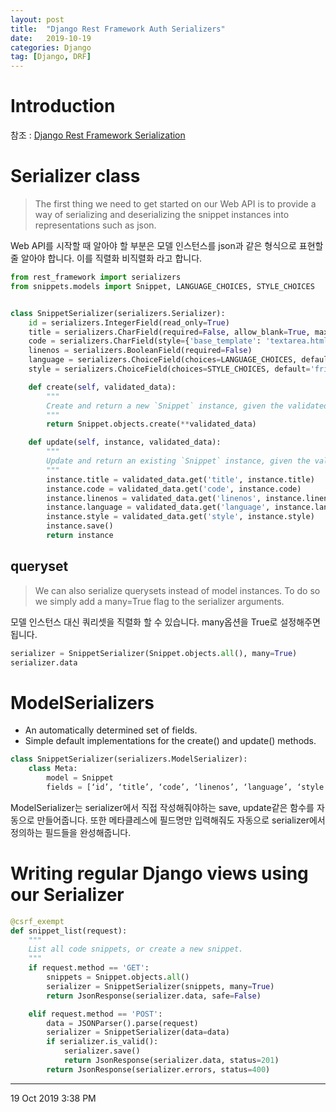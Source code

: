 ```yaml
---
layout: post
title:  "Django Rest Framework Auth Serializers"
date:   2019-10-19
categories: Django
tag: [Django, DRF]
---
```

# Introduction
참조 : [Django Rest Framework Serialization](https://www.django-rest-framework.org/tutorial/1-serialization/#tutorial-1-serialization) 

# Serializer class
> The first thing we need to get started on our Web API is to provide a way of serializing and deserializing the snippet instances into representations such as json.

Web API를 시작할 때 알아야 할 부분은 모델 인스턴스를 json과 같은 형식으로 표현할 줄 알아야 합니다. 이를 직렬화 비직렬화 라고 합니다. 

```python
from rest_framework import serializers
from snippets.models import Snippet, LANGUAGE_CHOICES, STYLE_CHOICES


class SnippetSerializer(serializers.Serializer):
    id = serializers.IntegerField(read_only=True)
    title = serializers.CharField(required=False, allow_blank=True, max_length=100)
    code = serializers.CharField(style={'base_template': 'textarea.html'})
    linenos = serializers.BooleanField(required=False)
    language = serializers.ChoiceField(choices=LANGUAGE_CHOICES, default='python')
    style = serializers.ChoiceField(choices=STYLE_CHOICES, default='friendly')

    def create(self, validated_data):
        """
        Create and return a new `Snippet` instance, given the validated data.
        """
        return Snippet.objects.create(**validated_data)

    def update(self, instance, validated_data):
        """
        Update and return an existing `Snippet` instance, given the validated data.
        """
        instance.title = validated_data.get('title', instance.title)
        instance.code = validated_data.get('code', instance.code)
        instance.linenos = validated_data.get('linenos', instance.linenos)
        instance.language = validated_data.get('language', instance.language)
        instance.style = validated_data.get('style', instance.style)
        instance.save()
        return instance
```

## queryset
> We can also serialize querysets instead of model instances. To do so we simply add a many=True flag to the serializer arguments.

모델 인스턴스 대신 쿼리셋을 직렬화 할 수 있습니다. many옵션을 True로 설정해주면 됩니다.

```python
serializer = SnippetSerializer(Snippet.objects.all(), many=True)
serializer.data
```

# ModelSerializers
- An automatically determined set of fields.
- Simple default implementations for the create() and update() methods.

```python
class SnippetSerializer(serializers.ModelSerializer):
    class Meta:
        model = Snippet
        fields = [‘id’, ‘title’, ‘code’, ‘linenos’, ‘language’, ‘style’]
```

ModelSerializer는 serializer에서 직접 작성해줘야하는 save, update같은 함수를 자동으로 만들어줍니다. 또한 메타클레스에 필드명만 입력해줘도 자동으로 serializer에서 정의하는 필드들을 완성해줍니다. 

# Writing regular Django views using our Serializer
```python
@csrf_exempt
def snippet_list(request):
    """
    List all code snippets, or create a new snippet.
    """
    if request.method == 'GET':
        snippets = Snippet.objects.all()
        serializer = SnippetSerializer(snippets, many=True)
        return JsonResponse(serializer.data, safe=False)

    elif request.method == 'POST':
        data = JSONParser().parse(request)
        serializer = SnippetSerializer(data=data)
        if serializer.is_valid():
            serializer.save()
            return JsonResponse(serializer.data, status=201)
        return JsonResponse(serializer.errors, status=400)
```



---
19 Oct 2019 3:38 PM
